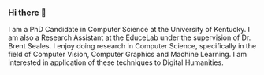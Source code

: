 ### Hi there 👋

I am a PhD Candidate in Computer Science at the University of Kentucky. I am also a Research Assistant at the EduceLab under the supervision of Dr. Brent Seales. I enjoy doing research in Computer Science, specifically in the field of Computer Vision, Computer Graphics and Machine Learning. I am interested in application of these techniques to Digital Humanities.
